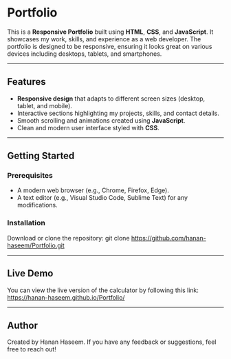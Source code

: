 # Portfolio

This is a **Responsive Portfolio** built using **HTML**, **CSS**, and **JavaScript**. It showcases my work, skills, and experience as a web developer. The portfolio is designed to be responsive, ensuring it looks great on various devices including desktops, tablets, and smartphones.

---

## Features

- **Responsive design** that adapts to different screen sizes (desktop, tablet, and mobile).
- Interactive sections highlighting my projects, skills, and contact details.
- Smooth scrolling and animations created using **JavaScript**.
- Clean and modern user interface styled with **CSS**.

---

## Getting Started

### Prerequisites
- A modern web browser (e.g., Chrome, Firefox, Edge).
- A text editor (e.g., Visual Studio Code, Sublime Text) for any modifications.

### Installation
Download or clone the repository:
git clone https://github.com/hanan-haseem/Portfolio.git

---
## Live Demo
You can view the live version of the calculator by following this link:
https://hanan-haseem.github.io/Portfolio/

---
## Author
Created by Hanan Haseem. If you have any feedback or suggestions, feel free to reach out!
